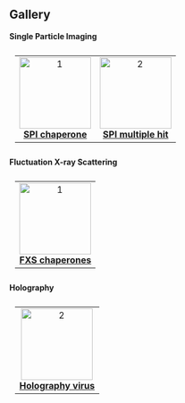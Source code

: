 ## Gallery

**Single Particle Imaging**

<table style="padding:10px">
  <tr>
    <!--- example 1: -->
    <td align="center">
      <a href="https://github.com/chuckie82/skopi/blob/main/examples/scripts/spi_chaperone.py">
      <img src="https://user-images.githubusercontent.com/1917664/120390650-d365e580-c2e2-11eb-9c0d-cc9d31ec6fff.png" alt="1" height=128px>
      </a>
    <br />
    <strong><a href="https://github.com/chuckie82/skopi/blob/main/examples/scripts/spi_chaperone.py">SPI chaperone</a></strong>
    </td>   
    <!--- example 2: -->
    <td align="center">
      <a href="https://github.com/chuckie82/skopi/blob/main/examples/scripts/spi_multiple_hit.py">
      <img src="https://user-images.githubusercontent.com/1917664/120415795-fc9d6a80-c310-11eb-84dc-e414d77a62c4.png" alt="2" height=128px>
      </a>
    <br />
    <strong><a href="https://github.com/chuckie82/skopi/blob/main/examples/scripts/spi_multiple_hit.py">SPI multiple hit</a></strong>
    </td>
  </tr>
</table>

**Fluctuation X-ray Scattering**

<table style="padding:10px">
  <tr>
    <!--- example 1: -->
    <td align="center">
      <a href="https://github.com/chuckie82/skopi/blob/main/examples/scripts/fxs_chaperones.py">
      <img src="https://user-images.githubusercontent.com/1917664/120163172-14101280-c1ae-11eb-81f1-7c80815b06b2.png" alt="1" height=128px>
      </a>
    <br />
    <strong><a href="https://github.com/chuckie82/skopi/blob/main/examples/scripts/fxs_chaperones.py">FXS chaperones</a></strong>
    </td>   
    <!--- example 2: 
    <td align="center"><img src="https://user-images.githubusercontent.com/1917664/107894591-f364cb00-6ee4-11eb-94be-72aa926cf069.png" alt="2" width=128px height=128px>
    <br />
    <strong><a href="https://github.com/chuckie82/skopi/blob/master/docs/installation.md">Installation</a></strong>
    </td>
    -->
  </tr>
</table>

**Holography**

<table style="padding:10px">
  <tr>
    <!--- example 1: -->
    <td align="center">
      <a href="https://github.com/chuckie82/skopi/blob/main/examples/scripts/holography_virus.py">
      <img src="https://user-images.githubusercontent.com/1917664/120440872-db507480-c338-11eb-995c-184af4460dc8.png" alt="2" height=128px>
      </a>  
    <br />
    <strong><a href="https://github.com/chuckie82/skopi/blob/main/examples/scripts/holography_virus.py">Holography virus</a></strong>
    </td>   
  </tr>
</table>

<!--- example 1: 
**Small-angle X-ray Scattering**

<table style="padding:10px">
  <tr>
    <td align="center"><img src="https://user-images.githubusercontent.com/1917664/107894591-f364cb00-6ee4-11eb-94be-72aa926cf069.png" alt="2" width=128px height=128px>
    <br />
    <strong><a href="https://github.com/chuckie82/skopi/blob/master/docs/installation.md">Under construction</a></strong>
    </td>   
  </tr>
</table>
-->
